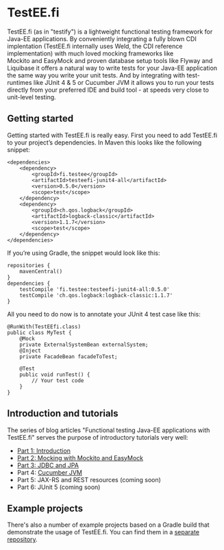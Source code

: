 # TestEE.fi
TestEE.fi (as in "testify") is a lightweight functional testing framework for Java-EE applications. By conveniently integrating a fully blown CDI implentation (TestEE.fi internally uses Weld, the CDI reference implementation) with much loved mocking frameworks like Mockito and EasyMock and proven database setup tools like Flyway and Liquibase it offers a natural way to write tests for your Java-EE application the same way you write your unit tests. And by integrating with test-runtimes like JUnit 4 & 5 or Cucumber JVM it allows you to run your tests directly from your preferred IDE and build tool - at speeds very close to unit-level testing.

## Getting started

Getting started with TestEE.fi is really easy. First you need to add TestEE.fi to your project’s dependencies. In Maven this looks like the following snippet:
```
<dependencies>
    <dependency>
        <groupId>fi.testee</groupId>
        <artifactId>testeefi-junit4-all</artifactId>
        <version>0.5.0</version>
        <scope>test</scope>
    </dependency>
    <dependency>
        <groupId>ch.qos.logback</groupId>
        <artifactId>logback-classic</artifactId>
        <version>1.1.7</version>
        <scope>test</scope>
    </dependency>
</dependencies>
```
If you’re using Gradle, the snippet would look like this:

```
repositories {
    mavenCentral()
}
dependencies {
	testCompile 'fi.testee:testeefi-junit4-all:0.5.0'
	testCompile 'ch.qos.logback:logback-classic:1.1.7'
}
```

All you need to do now is to annotate your JUnit 4 test case like this:

```
@RunWith(TestEEfi.class)
public class MyTest {
	@Mock
	private ExternalSystemBean externalSystem;
	@Inject
	private FacadeBean facadeToTest;
	
	@Test
	public void runTest() {
		// Your test code
	}
}
```

## Introduction and tutorials
The series of blog articles "Functional testing Java-EE applications with TestEE.fi" serves the purpose of introductory tutorials
very well:
* [Part 1: Introduction](https://blog.it-stockinger.de/2017/07/28/functional-testing-java-ee-applications-with-testeefi-part-1-introduction/)
* [Part 2: Mocking with Mockito and EasyMock](https://blog.it-stockinger.de/2017/08/05/functional-testing-java-ee-applications-with-testee-fi-part-2-mocking-with-mockito-and-easymock/)
* [Part 3: JDBC and JPA](https://blog.it-stockinger.de/2017/08/11/functional-testing-java-ee-applications-with-testee-fi-part-3-jdbc-and-jpa/)
* Part 4: [Cucumber JVM](https://blog.it-stockinger.de/2017/08/22/functional-testing-java-ee-applications-with-testee-fi-part-4-cucumber-jvm/)
* Part 5: JAX-RS and REST resources (coming soon)
* Part 6: JUnit 5 (coming soon)

## Example projects
There's also a number of example projects based on a Gradle build that
demonstrate the usage of TestEE.fi. You can find them in a [separate repository](https://github.com/dajudge/testee.fi-examples). 
